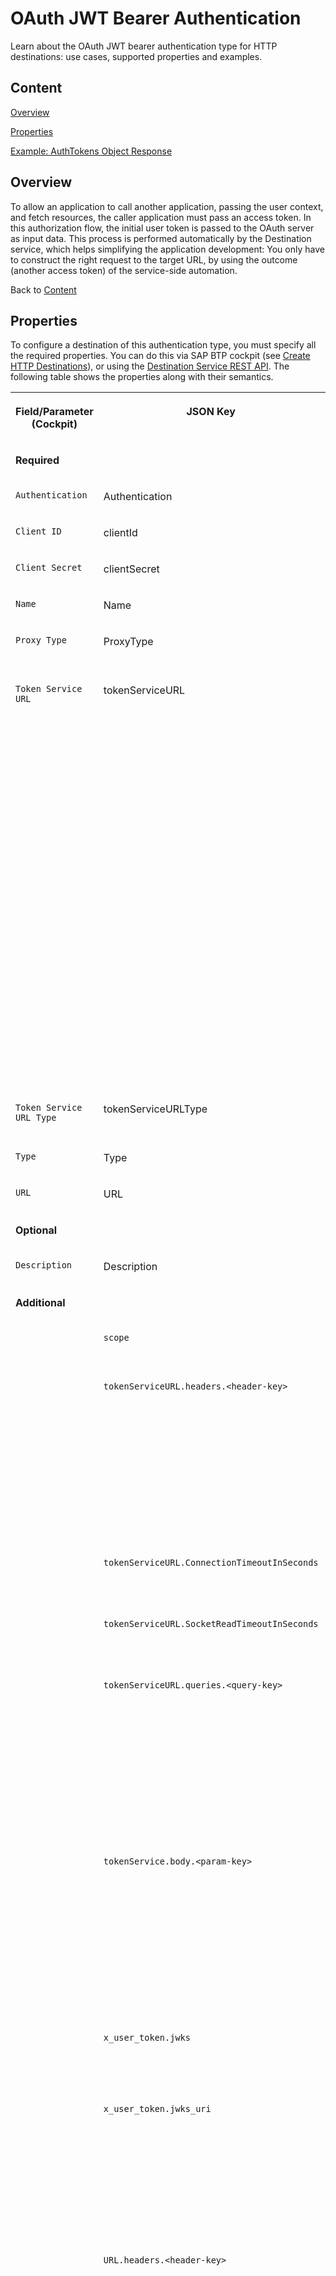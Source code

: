 <!-- loio283cd2d1c72147a18c69daf681650f07 -->

# OAuth JWT Bearer Authentication

Learn about the OAuth JWT bearer authentication type for HTTP destinations: use cases, supported properties and examples.



<a name="loio283cd2d1c72147a18c69daf681650f07__content"/>

## Content

[Overview](oauth-jwt-bearer-authentication-283cd2d.md#loio283cd2d1c72147a18c69daf681650f07__overview)

[Properties](oauth-jwt-bearer-authentication-283cd2d.md#loio283cd2d1c72147a18c69daf681650f07__properties)

[Example: AuthTokens Object Response](oauth-jwt-bearer-authentication-283cd2d.md#loio283cd2d1c72147a18c69daf681650f07__example)



<a name="loio283cd2d1c72147a18c69daf681650f07__overview"/>

## Overview

To allow an application to call another application, passing the user context, and fetch resources, the caller application must pass an access token. In this authorization flow, the initial user token is passed to the OAuth server as input data. This process is performed automatically by the Destination service, which helps simplifying the application development: You only have to construct the right request to the target URL, by using the outcome \(another access token\) of the service-side automation.

Back to [Content](oauth-jwt-bearer-authentication-283cd2d.md#loio283cd2d1c72147a18c69daf681650f07__content)



<a name="loio283cd2d1c72147a18c69daf681650f07__properties"/>

## Properties

To configure a destination of this authentication type, you must specify all the required properties. You can do this via SAP BTP cockpit \(see [Create HTTP Destinations](create-http-destinations-783fa1c.md)\), or using the [Destination Service REST API](destination-service-rest-api-23ccafb.md). The following table shows the properties along with their semantics.


<table>
<tr>
<th valign="top">

Field/Parameter \(Cockpit\)

</th>
<th valign="top">

JSON Key

</th>
<th valign="top">

Description

</th>
</tr>
<tr>
<td valign="top" colspan="3">

**Required**

</td>
</tr>
<tr>
<td valign="top">

`Authentication`

</td>
<td valign="top">

Authentication

</td>
<td valign="top">

`OAuth2JWTBearer` in this case.

</td>
</tr>
<tr>
<td valign="top">

`Client ID`

</td>
<td valign="top">

clientId

</td>
<td valign="top">

OAuth 2.0 client ID to be used for the user access token exchange.

</td>
</tr>
<tr>
<td valign="top">

`Client Secret`

</td>
<td valign="top">

clientSecret

</td>
<td valign="top">

OAuth 2.0 client secret to be used for the user access token exchange.

</td>
</tr>
<tr>
<td valign="top">

`Name`

</td>
<td valign="top">

Name

</td>
<td valign="top">

Name of the destination. Must be unique for the destination level.

</td>
</tr>
<tr>
<td valign="top">

`Proxy Type`

</td>
<td valign="top">

ProxyType

</td>
<td valign="top">

You can only use proxy type `Internet` or `OnPremise`. If `OnPremise` is used, the OAuth server must be accessed through the Cloud Connector.

</td>
</tr>
<tr>
<td valign="top">

`Token Service URL`

</td>
<td valign="top">

tokenServiceURL

</td>
<td valign="top">

The URL of the token service, against which the token exchange is performed. Depending on the `Token Service URL Type`, this property is interpreted in different ways during the automatic token retrieval:

-   For `Dedicated`, the token service URL is taken as is.
-   For `Common`, the token service URL is searched for the tenant placeholder `{tenant}`.

    `{tenant}` is resolved as the subdomain of the subaccount on behalf of which the caller is performing the call. If the placeholder is not found, `{tenant}` is inserted as a subdomain of the token service URL.

    See [Automated Access Token Retrieval](exchanging-user-jwts-via-oauth2usertokenexchange-destinations-39d4265.md#loio39d42654093e4f8db20398a06f7eab2b__retrrieval) for information about how the tenant is determined.

    The subaccount subdomain is mandated during creation of the subaccount, see [Create a Subaccount](https://help.sap.com/viewer/65de2977205c403bbc107264b8eccf4b/Cloud/en-US/05280a123d3044ae97457a25b3013918.html "Create subaccounts in your global account using the SAP BTP cockpit.") :arrow_upper_right:.


**Examples** of interpreting the token service URL for the token service URL type `Common`, if the call to the Destination service is on behalf of a subaccount subdomain with value `mytenant`:

-   ***https://authentication.us10.hana.ondemand.com/oauth/token*** → ***https://mytenant.authentication.us10.hana.ondemand.com/oauth/token***
-   ***https://\{tenant\}.authentication.us10.hana.ondemand.com/oauth/token*** → ***https://mytenant.authentication.us10.hana.ondemand.com/oauth/token***
-   ***https://authentication.myauthserver.com/tenant/\{tenant\}/oauth/token*** → ***https://authentication.myauthserver.com/tenant/mytenant/oauth/token***
-   ***https://oauth.\{tenant\}.myauthserver.com/token*** → ***https://oauth.mytenant.myauthserver.com/token*** 



</td>
</tr>
<tr>
<td valign="top">

`Token Service URL Type`

</td>
<td valign="top">

tokenServiceURLType

</td>
<td valign="top">

-   Choose `Dedicated` if the token service URL serves only a single tenant.
-   Choose `Common` if the token service URL serves multiple tenants.



</td>
</tr>
<tr>
<td valign="top">

`Type`

</td>
<td valign="top">

Type

</td>
<td valign="top">

Choose `HTTP` \(for HTTP or HTTPS communication\).

</td>
</tr>
<tr>
<td valign="top">

`URL`

</td>
<td valign="top">

URL

</td>
<td valign="top">

URL of the target endpoint.

</td>
</tr>
<tr>
<td valign="top" colspan="3">

**Optional**

</td>
</tr>
<tr>
<td valign="top">

`Description`

</td>
<td valign="top">

Description

</td>
<td valign="top">

A human-readable description of the destination.

</td>
</tr>
<tr>
<td valign="top" colspan="3">

**Additional**

</td>
</tr>
<tr>
<td valign="top">

 

</td>
<td valign="top">

`scope`

</td>
<td valign="top">

The value of the OAuth 2.0 `scope` parameter, expressed as a list of space-delimited, case-sensitive strings.

</td>
</tr>
<tr>
<td valign="top">

 

</td>
<td valign="top">

`tokenServiceURL.headers.<header-key>` 

</td>
<td valign="top">

A static key prefix used as a namespace grouping of the `tokenServiceUrl`'s HTTP headers. Its values will be sent to the token service during token retrieval. For each HTTP header's key you must add a *'tokenServiceURL.headers'* prefix separated by dot delimiter. For example:

> ### Sample Code:  
> ```
> {
>     ...
>     "tokenServiceURL.headers.<header-key-1>" : "<header-value-1>",
>     ...
>     "tokenServiceURL.headers.<header-key-N>": "<header-value-N>",
> }
> ```



</td>
</tr>
<tr>
<td valign="top">

 

</td>
<td valign="top">

`tokenServiceURL.ConnectionTimeoutInSeconds`

</td>
<td valign="top">

Defines the connection timeout for the token service retrieval. The minimum value allowed is 0, the maximum is 60 seconds. If the value exceeds the allowed number, the default value \(10 seconds\) is used.

</td>
</tr>
<tr>
<td valign="top">

 

</td>
<td valign="top">

`tokenServiceURL.SocketReadTimeoutInSeconds`

</td>
<td valign="top">

Defines the read timeout for the token service retrieval. The minimum value allowed is 0, the maximum is 600 seconds. If the value exceeds the allowed number, the default value \(10 seconds\) is used.

</td>
</tr>
<tr>
<td valign="top">

 

</td>
<td valign="top">

`tokenServiceURL.queries.<query-key>` 

</td>
<td valign="top">

A static key prefix used as a namespace grouping of `tokenServiceUrl`'s query parameters. Its values will be sent to the token service during token retrieval. For each query paramester's key you must add a *'tokenServiceURL.queries'* prefix separated by dot delimiter. For example:

> ### Sample Code:  
> ```
> {
>     ...
>     "tokenServiceURL.queries.<query-key-1>" : "<query-value-1>",
>     ...
>     "tokenServiceURL.queries.<query-key-N>": "<query-value-N>",
> }
> ```



</td>
</tr>
<tr>
<td valign="top">

 

</td>
<td valign="top">

`tokenService.body.<param-key>`

</td>
<td valign="top">

A static key prefix used as a namespace grouping of parameters which are sent as part of the token request to the token service during token retrieval. For each request, a `tokenService.body` prefix must be added to the parameter key, separated by dot-delimiter. For example:

> ### Sample Code:  
> ```
> {
> 	...
> 	"tokenService.body.<param-key-1>" : "<param-value-1>",
> 	...
> 	"tokenService.body.<param-key-N>": "<param-value-N>",
> }
> ```



</td>
</tr>
<tr>
<td valign="top">

 

</td>
<td valign="top">

`x_user_token.jwks`

</td>
<td valign="top">

Base64-encoded *JSON web key set*, containing the signing keys which are used to validate the JWT provided in the *X-User-Token* header.

For more information, see[JWK Set Format](https://tools.ietf.org/html/rfc7517#section-5).

</td>
</tr>
<tr>
<td valign="top">

 

</td>
<td valign="top">

`x_user_token.jwks_uri`

</td>
<td valign="top">

URI of the *JSON web key set*, containing the signing keys which are used to validate the JWT provided in the *X-User-Token* header.

> ### Restriction:  
> If the value is a private endpoint \(for example, *localhost*\), the Destination service will not be able to perform the verification of the X-User-Token header when using the "Find Destination" API.

For more information, see [OpenID Connect Discovery](https://openid.net/specs/openid-connect-discovery-1_0.html#ProviderMetadata).

</td>
</tr>
<tr>
<td valign="top">

 

</td>
<td valign="top">

`URL.headers.<header-key>`

</td>
<td valign="top">

A static key prefix used as a namespace grouping of the URL's HTTP headers whose values will be sent to the target endpoint. For each HTTP header's key, you must add a `URL.headers` prefix separated by dot-delimiter. For example:

> ### Sample Code:  
> ```
> {
>     ...
>     "URL.headers.<header-key-1>" : "<header-value-1>",
>     ...
>     "URL.headers.<header-key-N>": "<header-value-N>",
> }
> ```

> ### Note:  
> This is a naming convention. As the call to the target endpoint is performed on the client side, the service only provides the configured properties. The expectation for the client-side processing logic is to parse and use them. If you are using higher-level libraries and tools, please check if they support this convention.



</td>
</tr>
<tr>
<td valign="top">

 

</td>
<td valign="top">

`URL.queries.<query-key>` 

</td>
<td valign="top">

A static key prefix used as a namespace grouping of URL's query parameters whose values will be sent to the target endpoint. For each query parameter's key, you must add a `URL.queries` prefix separated by dot-delimiter. For example:

> ### Sample Code:  
> ```
> {
>     ...
>     "URL.queries.<query-key-1>" : "<query-value-1>",
>     ...
>     "URL.queries.<query-key-N>": "<query-value-N>",
> }
> ```

> ### Note:  
> This is a naming convention. As the call to the target endpoint is performed on the client side, the service only provides the configured properties. The expectation for the client-side processing logic is to parse and use them. If you are using higher-level libraries and tools, please check if they support this convention.



</td>
</tr>
<tr>
<td valign="top">

 

</td>
<td valign="top">

`tokenService.KeyStoreLocation`

</td>
<td valign="top">

Contains the name of the certificate configuration to be used. This property is required when using client certificates for authentication. See [OAuth with X.509 Client Certificates](oauth-with-x-509-client-certificates-2c162aa.md).

</td>
</tr>
<tr>
<td valign="top">

 

</td>
<td valign="top">

`tokenService.KeyStorePassword`

</td>
<td valign="top">

Contains the password for the certificate configuration \(if one is needed\) when using client certificates for authentication. See [OAuth with X.509 Client Certificates](oauth-with-x-509-client-certificates-2c162aa.md).

</td>
</tr>
<tr>
<td valign="top">

 

</td>
<td valign="top">

`tokenService.addClientCredentialsInBody` 

</td>
<td valign="top">

Specifies whether the client credentials should be placed in the request body of the token request, rather than the `Authorization` header. Default is `true`.

</td>
</tr>
</table>

Back to [Content](oauth-jwt-bearer-authentication-283cd2d.md#loio283cd2d1c72147a18c69daf681650f07__content)



<a name="loio283cd2d1c72147a18c69daf681650f07__example"/>

## Example: AuthTokens Object Response

The response for "find destination" contains an `authTokens` object in the format given below. For more information on the fields in `authTokens`, see ["Find a Destination" Response Structure](find-a-destination-response-structure-83a3f3b.md).

> ### Sample Code:  
> ```
> "authTokens": [
>     {
>         "type": "Bearer",
>         "value": "eyJhbGciOiJSUzI1NiIsInR5cC...",
>         "http_header": {
>             "key":"Authorization",
>             "value":"Bearer eyJhbGciOiJSUzI1NiIsInR5cC..."
>         }
>     }
> ]
> ```

Back to [Content](oauth-jwt-bearer-authentication-283cd2d.md#loio283cd2d1c72147a18c69daf681650f07__content)

